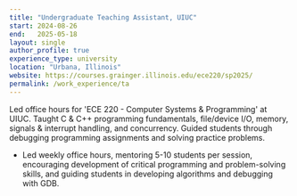 ```yaml
---
title: "Undergraduate Teaching Assistant, UIUC"
start: 2024-08-26
end:   2025-05-18
layout: single
author_profile: true
experience_type: university
location: "Urbana, Illinois"
website: https://courses.grainger.illinois.edu/ece220/sp2025/
permalink: /work_experience/ta
---
```


Led office hours for 'ECE 220 - Computer Systems & Programming' at UIUC. Taught C & C++ programming fundamentals, file/device I/O, memory, signals & interrupt handling, and concurrency. Guided students through debugging programming assignments and solving practice problems.

<!--more-->

- Led weekly office hours, mentoring 5-10 students per session, encouraging development of critical programming and problem-solving skills, and guiding students in developing algorithms and debugging with GDB.


